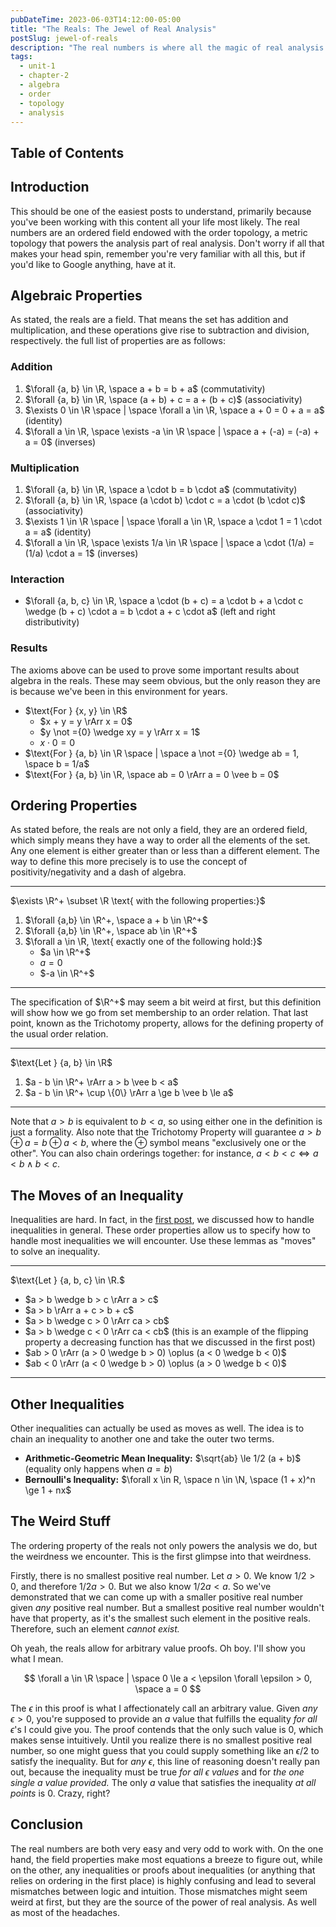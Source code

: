 ```yaml
---
pubDateTime: 2023-06-03T14:12:00-05:00
title: "The Reals: The Jewel of Real Analysis"
postSlug: jewel-of-reals
description: "The real numbers is where all the magic of real analysis happens. Learn more here"
tags:
  - unit-1
  - chapter-2
  - algebra
  - order
  - topology
  - analysis
---
```


## Table of Contents

## Introduction

This should be one of the easiest posts to understand, primarily because you've been working with this content all your life most likely. The real numbers are an ordered field endowed with the order topology, a metric topology that powers the analysis part of real analysis. Don't worry if all that makes your head spin, remember you're very familiar with all this, but if you'd like to Google anything, have at it.

## Algebraic Properties

As stated, the reals are a field. That means the set has addition and multiplication, and these operations give rise to subtraction and division, respectively. the full list of properties are as follows:

### Addition

1. $\forall {a, b} \in \R, \space a + b = b + a$ (commutativity)
2. $\forall {a, b} \in \R, \space (a + b) + c = a + (b + c)$ (associativity)
3. $\exists 0 \in \R \space | \space \forall a \in \R, \space a + 0 = 0 + a = a$ (identity)
4. $\forall a \in \R, \space \exists -a \in \R \space | \space a + (-a) = (-a) + a = 0$ (inverses)

### Multiplication

1. $\forall {a, b} \in \R, \space a \cdot b = b \cdot a$ (commutativity)
2. $\forall {a, b} \in \R, \space (a \cdot b) \cdot c = a \cdot (b \cdot c)$ (associativity)
3. $\exists 1 \in \R \space | \space \forall a \in \R, \space a \cdot 1 = 1 \cdot a = a$ (identity)
4. $\forall a \in \R, \space \exists 1/a \in \R \space | \space a \cdot (1/a) = (1/a) \cdot a = 1$ (inverses)

### Interaction

- $\forall {a, b, c} \in \R, \space a \cdot (b + c) = a \cdot b + a \cdot c \wedge (b + c) \cdot a = b \cdot a + c \cdot a$ (left and right distributivity)

### Results

The axioms above can be used to prove some important results about algebra in the reals. These may seem obvious, but the only reason they are is because we've been in this environment for years.

- $\text{For } {x, y} \in \R$
  - $x + y = y \rArr x = 0$
  - $y \not ={0} \wedge xy = y \rArr x = 1$
  - $x \cdot 0 = 0$
- $\text{For } {a, b} \in \R \space | \space a \not ={0} \wedge ab = 1, \space b = 1/a$
- $\text{For } {a, b} \in \R, \space ab = 0 \rArr a = 0 \vee b = 0$

## Ordering Properties

As stated before, the reals are not only a field, they are an ordered field, which simply means they have a way to order all the elements of the set. Any one element is either greater than or less than a different element. The way to define this more precisely is to use the concept of positivity/negativity and a dash of algebra.

---

$\exists \R^+ \subset \R \text{ with the following properties:}$

1. $\forall {a,b} \in \R^+, \space a + b \in \R^+$
2. $\forall {a,b} \in \R^+, \space ab \in \R^+$
3. $\forall a \in \R, \text{ exactly one of the following hold:}$
   - $a \in \R^+$
   - $a = 0$
   - $-a \in \R^+$

---

The specification of $\R^+$ may seem a bit weird at first, but this definition will show how we go from set membership to an order relation. That last point, known as the Trichotomy property, allows for the defining property of the usual order relation.

---

$\text{Let } {a, b} \in \R$

1. $a - b \in \R^+ \rArr a > b \vee b < a$
2. $a - b \in \R^+ \cup \{0\} \rArr a \ge b \vee b \le a$

---

Note that $a > b$ is equivalent to $b < a$, so using either one in the definition is just a formality. Also note that the Trichotomy Property will guarantee $a > b \oplus a = b \oplus a < b$, where the $\oplus$ symbol means "exclusively one or the other". You can also chain orderings together: for instance, $a < b < c \iff a < b \wedge b < c$.

## The Moves of an Inequality

Inequalities are hard. In fact, in the [first post](./start-here), we discussed how to handle inequalities in general. These order properties allow us to specify how to handle most inequalities we will encounter. Use these lemmas as "moves" to solve an inequality.

---

$\text{Let } {a, b, c} \in \R.$

- $a > b \wedge b > c \rArr a > c$
- $a > b \rArr a + c > b + c$
- $a > b \wedge c > 0 \rArr ca > cb$
- $a > b \wedge c < 0 \rArr ca < cb$ (this is an example of the flipping property a decreasing function has that we discussed in the first post)
- $ab > 0 \rArr (a > 0 \wedge b > 0) \oplus (a < 0 \wedge b < 0)$
- $ab < 0 \rArr (a < 0 \wedge b > 0) \oplus (a > 0 \wedge b < 0)$

---

## Other Inequalities

Other inequalities can actually be used as moves as well. The idea is to chain an inequality to another one and take the outer two terms.

- **Arithmetic-Geometric Mean Inequality:** $\sqrt{ab} \le 1/2 (a + b)$ (equality only happens when $a = b$)
- **Bernoulli's Inequality:** $\forall x \in R, \space n \in \N, \space (1 + x)^n \ge 1 + nx$

## The Weird Stuff

The ordering property of the reals not only powers the analysis we do, but the weirdness we encounter. This is the first glimpse into that weirdness.

Firstly, there is no smallest positive real number. Let $a > 0$. We know $1/2 > 0$, and therefore $1/2 a > 0$. But we also know $1/2 a < a$. So we've demonstrated that we can come up with a smaller positive real number given _any_ positive real number. But a smallest positive real number wouldn't have that property, as it's the smallest such element in the positive reals. Therefore, such an element _cannot exist._

Oh yeah, the reals allow for arbitrary value proofs. Oh boy. I'll show you what I mean.

$$
\forall a \in \R \space | \space 0 \le a < \epsilon \forall \epsilon > 0, \space a = 0
$$

The $\epsilon$ in this proof is what I affectionately call an arbitrary value. Given _any_ $\epsilon > 0$, you're supposed to provide an $a$ value that fulfills the equality _for all_ $\epsilon$'s I could give you. The proof contends that the only such value is 0, which makes sense intuitively. Until you realize there is no smallest positive real number, so one might guess that you could supply something like an $\epsilon/2$ to satisfy the inequality. But for _any_ $\epsilon$, this line of reasoning doesn't really pan out, because the inequality must be true _for all $\epsilon$ values_ and for _the one single $a$ value provided._ The only $a$ value that satisfies the inequality _at all points_ is 0. Crazy, right?

## Conclusion

The real numbers are both very easy and very odd to work with. On the one hand, the field properties make most equations a breeze to figure out, while on the other, any inequalities or proofs about inequalities (or anything that relies on ordering in the first place) is highly confusing and lead to several mismatches between logic and intuition. Those mismatches might seem weird at first, but they are the source of the power of real analysis. As well as most of the headaches.
